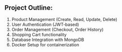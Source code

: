 ## Project Outline:


1. Product Management (Create, Read, Update, Delete)
2. User Authentication (JWT-based)
3. Order Management (Checkout, Order History)
4. Shopping Cart functionality
5. Database Integration with MongoDB
6. Docker Setup for containerization